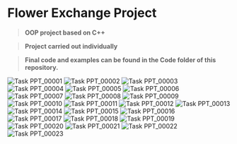 # Flower Exchange Project

> **OOP project based on C++** 

> **Project carried out individually**

> **Final code and examples can be found in the Code folder of this repository.**


![Task PPT_00001](https://github.com/randika-perera/Flower-Exchange-Project/assets/129817316/f547eb50-53e3-4abe-82fd-6af99b31aa6b)
![Task PPT_00002](https://github.com/randika-perera/Flower-Exchange-Project/assets/129817316/a8ddb90d-3b76-4ee0-b7c3-bbdb22862905)
![Task PPT_00003](https://github.com/randika-perera/Flower-Exchange-Project/assets/129817316/86e0721b-d454-44ee-b812-a328779d5bc7)
![Task PPT_00004](https://github.com/randika-perera/Flower-Exchange-Project/assets/129817316/ac073c1d-c814-4b7b-ac31-7018f86948d3)
![Task PPT_00005](https://github.com/randika-perera/Flower-Exchange-Project/assets/129817316/cbd3da5d-1054-4578-9053-88af668eb54e)
![Task PPT_00006](https://github.com/randika-perera/Flower-Exchange-Project/assets/129817316/5aef52a1-24b0-4dd1-a6b0-6ec057ccdea1)
![Task PPT_00007](https://github.com/randika-perera/Flower-Exchange-Project/assets/129817316/72d43128-a5e2-4202-a827-159833529784)
![Task PPT_00008](https://github.com/randika-perera/Flower-Exchange-Project/assets/129817316/bb323b9c-c683-4d72-9f9d-7b881bb1cd86)
![Task PPT_00009](https://github.com/randika-perera/Flower-Exchange-Project/assets/129817316/e0a3150f-dcd1-427a-9106-c193df530df5)
![Task PPT_00010](https://github.com/randika-perera/Flower-Exchange-Project/assets/129817316/3c270e81-3bd6-46c8-a1cb-85625e9b1b97)
![Task PPT_00011](https://github.com/randika-perera/Flower-Exchange-Project/assets/129817316/9a2556fb-505e-42fb-ba5c-60c26ca520d0)
![Task PPT_00012](https://github.com/randika-perera/Flower-Exchange-Project/assets/129817316/0f436be1-7564-422c-8ebf-06ef76e90c18)
![Task PPT_00013](https://github.com/randika-perera/Flower-Exchange-Project/assets/129817316/81dae8b9-3db8-4117-95fc-9863c256e6da)
![Task PPT_00014](https://github.com/randika-perera/Flower-Exchange-Project/assets/129817316/b7f827cc-021a-4686-805d-9b2b6ba12eb5)
![Task PPT_00015](https://github.com/randika-perera/Flower-Exchange-Project/assets/129817316/be7013b3-0112-4199-9eaa-0e15fbd82551)
![Task PPT_00016](https://github.com/randika-perera/Flower-Exchange-Project/assets/129817316/e59bfc7d-2b52-4f2f-9a6e-cb3f683d30d9)
![Task PPT_00017](https://github.com/randika-perera/Flower-Exchange-Project/assets/129817316/f752ff72-00a5-4a9b-9774-5645381d45ba)
![Task PPT_00018](https://github.com/randika-perera/Flower-Exchange-Project/assets/129817316/221674b9-6ea1-47b1-8bf3-e86bab2e6184)
![Task PPT_00019](https://github.com/randika-perera/Flower-Exchange-Project/assets/129817316/81224069-dfda-46ad-9a9e-dc0404aaa7fe)
![Task PPT_00020](https://github.com/randika-perera/Flower-Exchange-Project/assets/129817316/2c1adccb-34d8-43c0-ab9b-f9a55ea9b571)
![Task PPT_00021](https://github.com/randika-perera/Flower-Exchange-Project/assets/129817316/53cda25a-fa14-484c-8a0a-82fb64e55ec6)
![Task PPT_00022](https://github.com/randika-perera/Flower-Exchange-Project/assets/129817316/db335609-7eb0-4bc6-9dbc-8ee7fa98f479)
![Task PPT_00023](https://github.com/randika-perera/Flower-Exchange-Project/assets/129817316/6622bb00-8ba4-4df0-a788-b0d8f256796f)


